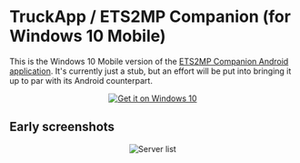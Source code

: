 # TruckApp / ETS2MP Companion (for Windows 10 Mobile) 
This is the Windows 10 Mobile version of the [ETS2MP Companion Android application](https://github.com/uruba/ETS2MP-Companion). It's currently just a stub, but an effort will be put into bringing it up to par with its Android counterpart.

<p align="center">
  <a href="https://www.microsoft.com/store/apps/9nblggh4qsf0?ocid=badge"><img src="https://assets.windowsphone.com/d86ab9b4-2f3d-4a94-92f8-1598073e7343/English_Get_it_Win_10_InvariantCulture_Default.png" srcset="https://assets.windowsphone.com/5d2bd562-d242-4538-85f4-857d6457404b/English_Get_it_Win_10_InvariantCulture_Default.png 2x"  alt="Get it on Windows 10" /></a>
</p>

## Early screenshots

<p align="center">
  <img src="https://cloud.githubusercontent.com/assets/4870410/13691759/98454348-e73b-11e5-86b4-97fc6a36589d.png" alt="Server list"/>
</p>
